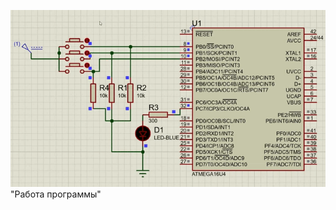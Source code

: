 
![Демонстрация работы](https://github.com/Strus05/MPSU/blob/main/presentation.gif) "Работа программы"
